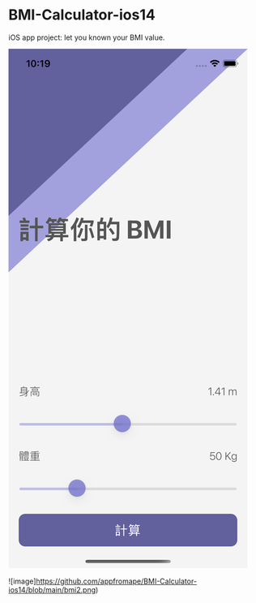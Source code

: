 # BMI-Calculator-ios14
iOS app project: let you known your BMI value.


![image](https://github.com/appfromape/BMI-Calculator-ios14/blob/main/bmi.png)

![image]https://github.com/appfromape/BMI-Calculator-ios14/blob/main/bmi2.png)
